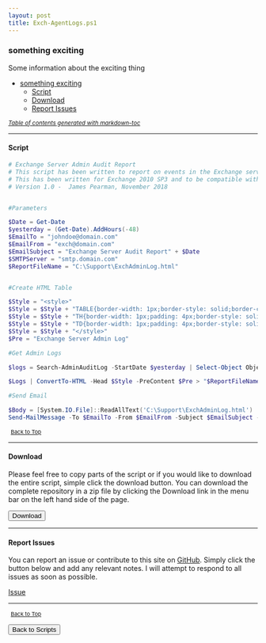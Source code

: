 ```yaml
---
layout: post
title: Exch-AgentLogs.ps1
---
```


### something exciting

Some information about the exciting thing

- [something exciting](#something-exciting)
  - [Script](#script)
  - [Download](#download)
  - [Report Issues](#report-issues)

<small><i><a href='http://ecotrust-canada.github.io/markdown-toc/'>Table of contents generated with markdown-toc</a></i></small>

---

#### Script

```powershell
# Exchange Server Admin Audit Report
# This script has been written to report on events in the Exchange server admin audit log over the last 48 hours.
# This has been written for Exchange 2010 SP3 and to be compatible with PowerShell 2.0
# Version 1.0 -  James Pearman, November 2018


#Parameters

$Date = Get-Date
$yesterday = (Get-Date).AddHours(-48)
$EmailTo = "johndoe@domain.com"
$EmailFrom = "exch@domain.com"
$EmailSubject = "Exchange Server Audit Report" + $Date
$SMTPServer = "smtp.domain.com"
$ReportFileName = "C:\Support\ExchAdminLog.html"


#Create HTML Table

$Style = "<style>"
$Style = $Style + "TABLE{border-width: 1px;border-style: solid;border-color: black;border-collapse: collapse;}"
$Style = $Style + "TH{border-width: 1px;padding: 4px;border-style: solid;border-color: black;background-color: #BDBDBD}"
$Style = $Style + "TD{border-width: 1px;padding: 4px;border-style: solid;border-color: black;}"
$Style = $Style + "</style>"
$Pre = "Exchange Server Admin Log"

#Get Admin Logs

$logs = Search-AdminAuditLog -StartDate $yesterday | Select-Object ObjectModified, CmdletName, @{Expression = { $_.CmdletParameters }; Label = "CmdletParameters"; }, @{Expression = { $_.ModifiedProperties }; Label = "ModifiedProperties"; }, Caller, Succeeded, Error, RunDate

$Logs | ConvertTo-HTML -Head $Style -PreContent $Pre > "$ReportFileName"

#Send Email

$Body = [System.IO.File]::ReadAllText('C:\Support\ExchAdminLog.html')
Send-MailMessage -To $EmailTo -From $EmailFrom -Subject $EmailSubject -Body $Body -BodyAsHtml -SmtpServer $SMTPServer
```

<span style="font-size:11px;"><a href="#"><i class="fas fa-caret-up" aria-hidden="true" style="color: white; margin-right:5px;"></i>Back to Top</a></span>

---

#### Download

Please feel free to copy parts of the script or if you would like to download the entire script, simple click the download button. You can download the complete repository in a zip file by clicking the Download link in the menu bar on the left hand side of the page.

<button class="btn" type="submit" onclick="window.open('/PowerShell/scripts/Exchange/Exch-AgentLogs.ps1')">
    <i class="fa fa-cloud-download-alt">
    </i>
        Download
</button>

---

#### Report Issues

You can report an issue or contribute to this site on <a href="https://github.com/BanterBoy/scripts-blog/issues">GitHub</a>. Simply click the button below and add any relevant notes. I will attempt to respond to all issues as soon as possible.

<!-- Place this tag where you want the button to render. -->

<a class="github-button" href="https://github.com/BanterBoy/scripts-blog/issues/new?title=Exch-AgentLogs.ps1&body=There is a problem with this function. Please find details below." data-show-count="true" aria-label="Issue BanterBoy/scripts-blog on GitHub">Issue</a>

---

<span style="font-size:11px;"><a href="#"><i class="fas fa-caret-up" aria-hidden="true" style="color: white; margin-right:5px;"></i>Back to Top</a></span>

<a href="/menu/_pages/scripts.html">
    <button class="btn">
        <i class='fas fa-reply'>
        </i>
            Back to Scripts
    </button>
</a>

[1]: http://ecotrust-canada.github.io/markdown-toc
[2]: https://github.com/googlearchive/code-prettify
